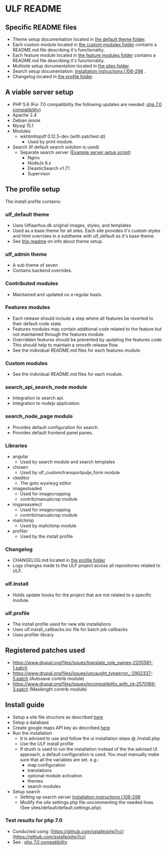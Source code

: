 # ULF README

## Specific README files
- Theme setup documentation located in [the default theme folder](https://github.com/uddannelse-laering-forloeb/ulf/tree/master/profiles/ulf/themes/ulf_default).
- Each custom module located in [the custom modules folder](https://github.com/uddannelse-laering-forloeb/ulf/tree/master/profiles/ulf/modules/ulf_custom) contains a README.md file describing it's functionality.
- Each feature module located in [the feature modules folder](https://github.com/uddannelse-laering-forloeb/ulf/tree/master/profiles/ulf/modules/features) contains a README.md file describing it's functionality.
- Multisite setup documentation located in [the sites folder](https://github.com/uddannelse-laering-forloeb/ulf/tree/master/sites).
- Search setup documentation: [Installation instructions l.106-298](https://github.com/os2display/docs/blob/master/installation/prepare_server.sh#L106) .
- Changelog located in [the profile folder](https://github.com/uddannelse-laering-forloeb/ulf/tree/master/profiles/ulf/CHANGELOG.md).

## A viable server setup
- PHP 5.6 (For 7.0 compatibility the following updates are needed: [php 7.0 compatibility](https://github.com/uddannelse-laering-forloeb/ulf/blob/master/profiles/ulf/php7-0-test.json))
- Apache 2.4
- Debian jessie
- Mysql 15.1
- Modules
  - wkhtmltopdf 0.12.5-dev (with patched qt)
    - Used by print module.
- Search (If default search solution is used)
  - Separate search server ([Example server setup script](https://github.com/os2display/docs/blob/master/installation/prepare_server.sh))
    - Nginx
    - NodeJs 6.x
    - EleasticSearch v1.7.1
    - Supervisor

## The profile setup
The install profile contains:

### ulf_default theme
- Uses Ulfiaarhus.dk original images, styles, and templates
- Used as a base theme for all sites. Each site provides it's custom styles and
html overrides in a subtheme with ulf_default as it's base theme.
- See [this readme](https://github.com/uddannelse-laering-forloeb/ulf/tree/master/profiles/ulf/themes/ulf_default) on info about theme setup.

### ulf_admin theme
- A sub theme of seven
- Contains backend overrides.

### Contributed modules
- Maintained and updated on a regular basis.

### Features modules
- Each release should include a step where all features be reverted to their default code state.
- Features modules may contain additional code related to the feature but not maintained through the features module.
- Overridden features should be prevented by updating the features code. This should help to maintain a smooth release flow.
- See the individual README.md files for each features module.

### Custom modules
- See the individual README.md files for each module.

### search_api_search_node module
- Integration to search api.
- Integration to nodejs application.

### search_node_page module
- Provides default configuration for search.
- Provides default frontend panel panes.

### Libraries
- angular
  - Used by search module and search templates
- chosen
  - Used by ulf_custom/transportpulje_form module
- ckeditor
  - The goto wysiwyg editor
- imagesloaded
  - Used for imagecropping
  - contrib/manualcrop module
- imgareaselect
  - Used for imagecropping
  - contrib/manualcrop module
- mailchimp
  - Used by mailchimp module
- profiler
  - Used by the install profile

### Changelog
- CHANGELOG.md located in [the profile folder](https://github.com/uddannelse-laering-forloeb/ulf/tree/master/profiles/ulf/CHANGELOG.md)
- Logs changes made to the ULF project across all repositories related to ULF.

### ulf.install
- Holds update hooks for the project that are not related to a specific module.

### ulf.profile
- The install profile used for new site installations
- Uses ulf.install_callbacks.inc file for batch job callbacks
- Uses profiler library

## Registered patches used
* https://www.drupal.org/files/issues/translate_role_names-2205581-1.patch
* https://www.drupal.org/files/issues/uncaught_typeerror_-2902337-5.patch (Autosave contrib module)
* https://www.drupal.org/files/issues/incompatibility_with_ck-2570169-3.patch (Maxlength contrib module)

## Install guide
- Setup a site file structure as described [here](https://github.com/uddannelse-laering-forloeb/ulf/tree/master/sites)
- Setup a database
- Create google maps API key as described [here](https://developers.google.com/maps/documentation/javascript/get-api-key)
- Run the installation
  - It is advised to use and follow the ui installation steps @ /install.php
  - Use the ULF install profile
  - If drush is used to run the installation instead of the the advised UI approach, a default configuration is used. You must manually make sure that all the variables are set.
  e.g.:
    - map configuration
    - translations
    - optional module activation
    - themes
    - search modules
- Setup search
  - Setting up search server [Installation instructions l.106-298](https://github.com/os2display/docs/blob/master/installation/prepare_server.sh#L106)
  - Modify the site settings.php file uncommenting the needed lines. (See sites/default/default.settings.php)

### Test results for php 7.0
* Conducted using: [https://github.com/sstalle/php7cc](https://github.com/sstalle/php7cc)
* See : [php 7.0 compatibility](https://github.com/uddannelse-laering-forloeb/ulf/blob/master/profiles/ulf/php7-0-test.json)

